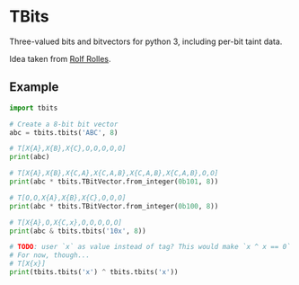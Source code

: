 # TBits

Three-valued bits and bitvectors for python 3, including per-bit taint data.

Idea taken from [Rolf Rolles](https://www.msreverseengineering.com).

## Example

```py
import tbits

# Create a 8-bit bit vector
abc = tbits.tbits('ABC', 8)

# T[X{A},X{B},X{C},O,O,O,O,O]
print(abc)

# T[X{A},X{B},X{C,A},X{C,A,B},X{C,A,B},X{C,A,B},O,O]
print(abc * tbits.TBitVector.from_integer(0b101, 8))

# T[O,O,X{A},X{B},X{C},O,O,O]
print(abc * tbits.TBitVector.from_integer(0b100, 8))

# T[X{A},O,X{C,x},O,O,O,O,O]
print(abc & tbits.tbits('10x', 8))

# TODO: user `x` as value instead of tag? This would make `x ^ x == 0` true.
# For now, though...
# T[X{x}]
print(tbits.tbits('x') ^ tbits.tbits('x'))
```

